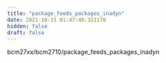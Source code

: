 ```yaml
---
title: "package_feeds_packages_inadyn"
date: 2021-10-31 01:47:40.321178
hidden: false
draft: false
---
```


bcm27xx/bcm2710/package_feeds_packages_inadyn

